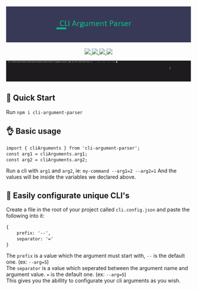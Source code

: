 <p align='center'><a href='https://github.com/danitseitlin/cli-argument-parser'><img src='.github/resources/logo.png' /></a></p>

<p align='center'>
  <a href='https://github.com/danitseitlin/cli-argument-parser/blob/master/LICENSE'>
    <img src='https://img.shields.io/badge/license-BSD%203%20Clause-blue.svg' target='_blank' />
  </a>
  <a href='https://npmjs.org/package/cli-argument-parser'>
    <img src='http://img.shields.io/npm/v/cli-argument-parser.svg?style=flat' target='_blank' />
  </a>
  <a href='https://npmjs.org/package/cli-argument-parser' style='width:25px;height:20px;'>
    <img src='https://img.shields.io/npm/dm/cli-argument-parser.svg?color=blue' target='_blank' />
  </a>
  <a href='https://npmjs.org/package/cli-argument-parser' style='width:25px;height:20px;'>
    <img src='https://img.shields.io/bitbucket/issues/danitseitlin/cli-argument-parser' target='_blank' />
  </a>
</p>

<p align='center'><a href='https://github.com/danitseitlin/cli-argument-parser'><img src='.github/resources/gif.gif' /></a></p>

## :metal: Quick Start
Run `npm i cli-argument-parser`

## :ok_hand: Basic usage
```
import { cliArguments } from 'cli-argument-parser';
const arg1 = cliArguments.arg1;
const arg2 = cliArguments.arg2;
```
Run a cli with `arg1` and `arg2`, ie: `my-command --arg1=2 --arg2=1`
And the values will be inside the variables we declared above.

## :speak_no_evil: Easily configurate unique CLI's
Create a file in the root of your project called `cli.config.json`
and paste the following into it:
```
{
    prefix: '--',
    separator: '='
}
```
The `prefix` is a value which the argument must start with, `--` is the default one. (ex: `--arg=5`) <br>
The `separator` is a value which seperated between the argument name and argument value. `=` is the default one. (ex: `--arg=5`) <br>
This gives you the abillity to configurate your cli arguments as you wish.